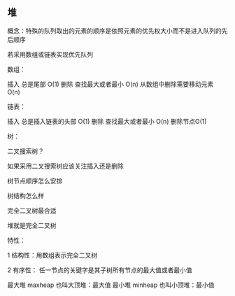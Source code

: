 ## 堆

概念：特殊的队列取出的元素的顺序是依照元素的优先权大小而不是进入队列的先后顺序

若采用数组或链表实现优先队列

数组：

插入 总是尾部  O(1)
删除 查找最大或者最小 O(n) 从数组中删除需要移动元素 O(n)

链表：

插入 总是插入链表的头部  O(1)
删除 查找最大或者最小 O(n) 删除节点O(1)

树：

二叉搜索树？

如果采用二叉搜索树应该关注插入还是删除

  树节点顺序怎么安排

  树结构怎么样

完全二叉树最合适

堆就是完全二叉树

特性：

1 结构性：用数组表示完全二叉树

2 有序性： 任一节点的关键字是其子树所有节点的最大值或者最小值

  最大堆 maxheap 也叫大顶堆：最大值
  最小堆 minheap 也叫小顶堆：最小值

